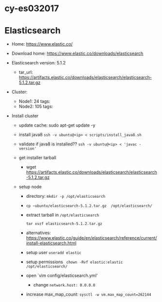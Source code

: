 # cy-es032017


# Elasticsearch
  - Home: https://www.elastic.co/
  - Download home: https://www.elastic.co/downloads/elasticsearch
  - Elasticsearch version: 5.1.2
    - tar_url: https://artifacts.elastic.co/downloads/elasticsearch/elasticsearch-5.1.2.tar.gz

  - Cluster:
    - Node1: 24
      tags:
    - Node2: 105
      tags:

  - Install cluster
    - update cache: sudo apt-get update -y
    - install java8
      `ssh -v ubuntu@<ip> < scripts/install_java8.sh`
    - validate if java8 is installed??
        `ssh -v ubuntu@<ip> < 'javac -version'`
    - get installer tarball
      - wget https://artifacts.elastic.co/downloads/elasticsearch/elasticsearch-5.1.2.tar.gz

    - setup node
      - directory: `mkdir -p /opt/elasticsearch`
      - `cp ~ubuntu/elasticsearch-5.1.2.tar.gz  /opt/elasticsearch/`
      - extract tarball in `/opt/elasticsearch`
        ```
        tar xvzf elasticsearch-5.1.2.tar.gz
        ```
      - alternatives: https://www.elastic.co/guide/en/elasticsearch/reference/current/install-elasticsearch.html
      - setup user `useradd elastic`
      - setup permissions ` chown -Rvf elastic:elastic /opt/elasticsearch/`
      - open `vim config/elasticsearch.yml'
        - change `network.host: 0.0.0.0`

      - increase max_map_count: `sysctl -w vm.max_map_count=262144`
      
